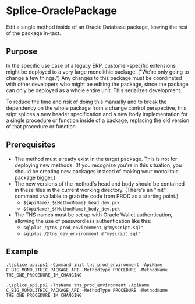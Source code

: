 # Splice-OraclePackage
Edit a single method inside of an Oracle Database package, leaving the rest of the package in-tact.

## Purpose
In the specific use case of a legacy ERP, customer-specific extensions might be deployed to a very large monolithic package. ("We're only going to change a few things.") Any changes to this package must be coordinated with other developers who might be editing the package, since the package can only be deployed as a whole entire unit. This serializes development.

To reduce the time and risk of doing this manually and to break the dependency on the whole package from a change control perspective, this sript splices a new header specification and a new body implementation for a single procedure or function inside of a package, replacing the old version of that procedure or function.

## Prerequisites
* The method must already exist in the target package. This is not for deploying new methods. (If you recognize you're in this situation, you should be creating new packages instead of making your monolithic package bigger.)
* The new versions of the method's head and body should be contained in these files in the current working directory. (There's an "init" command available to grab the code from PROD as a starting point.)
  * <code>${ApiName}_${MethodName}_head_dev.pck</code>
  * <code>${ApiName}_${MethodName}_body_dev.pck</code>
* The TNS names must be set up with Oracle Wallet authentication, allowing the use of passwordless authentication like this:
  * <code>sqlplus /@tns_prod_environment @"myscript.sql"</code>
  * <code>sqlplus /@tns_dev_environment @"myscript.sql"</code>

## Example
<code>.\splice_api.ps1 -Command init tns_prod_environment -ApiName C_BIG_MONOLITHIC_PACKAGE_API -MethodType PROCEDURE -MethodName THE_ONE_PROCEDURE_IM_CHANGING</code>

<code>.\splice_api.ps1 -TnsName tns_prod_environment -ApiName C_BIG_MONOLITHIC_PACKAGE_API -MethodType PROCEDURE -MethodName THE_ONE_PROCEDURE_IM_CHANGING</code>
